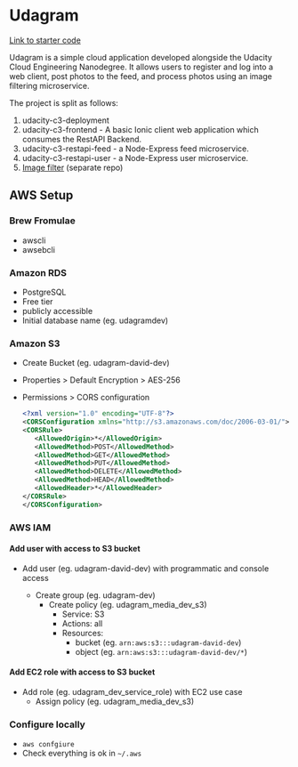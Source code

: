 # Udagram

[Link to starter code](https://github.com/scheeles/cloud-developer/tree/06-ci/course-03/exercises)

Udagram is a simple cloud application developed alongside the Udacity Cloud Engineering Nanodegree. It allows users to register and log into a web client, post photos to the feed, and process photos using an image filtering microservice.

The project is split as follows:

1. udacity-c3-deployment
1. udacity-c3-frontend - A basic Ionic client web application which consumes the RestAPI Backend.
1. udacity-c3-restapi-feed - a Node-Express feed microservice.
1. udacity-c3-restapi-user - a Node-Express user microservice.
1. [Image filter](https://github.com/learnitmyway/nd9990-udagram-image-filter) (separate repo)

## AWS Setup

### Brew Fromulae

- awscli
- awsebcli

### Amazon RDS

- PostgreSQL
- Free tier
- publicly accessible
- Initial database name (eg. udagramdev)

### Amazon S3

- Create Bucket (eg. udagram-david-dev)
- Properties > Default Encryption > AES-256
- Permissions > CORS configuration

  ```xml
  <?xml version="1.0" encoding="UTF-8"?>
  <CORSConfiguration xmlns="http://s3.amazonaws.com/doc/2006-03-01/">
  <CORSRule>
     <AllowedOrigin>*</AllowedOrigin>
     <AllowedMethod>POST</AllowedMethod>
     <AllowedMethod>GET</AllowedMethod>
     <AllowedMethod>PUT</AllowedMethod>
     <AllowedMethod>DELETE</AllowedMethod>
     <AllowedMethod>HEAD</AllowedMethod>
     <AllowedHeader>*</AllowedHeader>
  </CORSRule>
  </CORSConfiguration>
  ```

### AWS IAM

#### Add user with access to S3 bucket

- Add user (eg. udagram-david-dev) with programmatic and console access

  - Create group (eg. udagram-dev)
    - Create policy (eg. udagram_media_dev_s3)
      - Service: S3
      - Actions: all
      - Resources:
        - bucket (eg. `arn:aws:s3:::udagram-david-dev`)
        - object (eg. `arn:aws:s3:::udagram-david-dev/*`)

#### Add EC2 role with access to S3 bucket

- Add role (eg. udagram_dev_service_role) with EC2 use case
  - Assign policy (eg. udagram_media_dev_s3)

### Configure locally

- `aws confgiure`
- Check everything is ok in `~/.aws`
